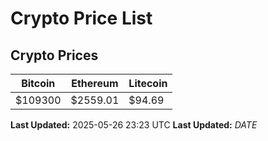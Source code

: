 # Crypto Price List

## Crypto Prices
| Bitcoin | Ethereum | Litecoin |
| ------- | -------- | -------- |
| $109300 | $2559.01 | $94.69 |
**Last Updated:** 2025-05-26 23:23 UTC
**Last Updated:** $DATE$
